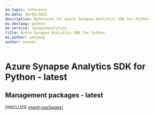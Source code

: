 ```yaml
---
ms.topic: reference
ms.data: 10/06/2022
description: Reference for Azure Synapse Analytics SDK for Python
ms.devlang: python
ms.service: synapseanalytics
title: Azure Synapse Analytics SDK for Python
ms.author: wanyang
author: wonner
---
```

# Azure Synapse Analytics SDK for Python - latest

## Management packages - latest
[!INCLUDE [mgmt-packages](synapse-analytics-mgmt-index.md)]